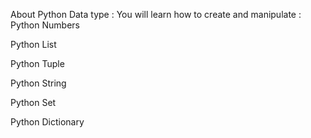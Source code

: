 About Python Data type : 
You will learn how to create and manipulate  :
Python Numbers

  Python List

  Python Tuple

  Python String

  Python Set

  Python Dictionary
